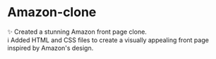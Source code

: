 # Amazon-clone
✨ Created a stunning Amazon front page clone.<br>
ℹ Added HTML and CSS files to create a visually appealing front page inspired by Amazon's design.

